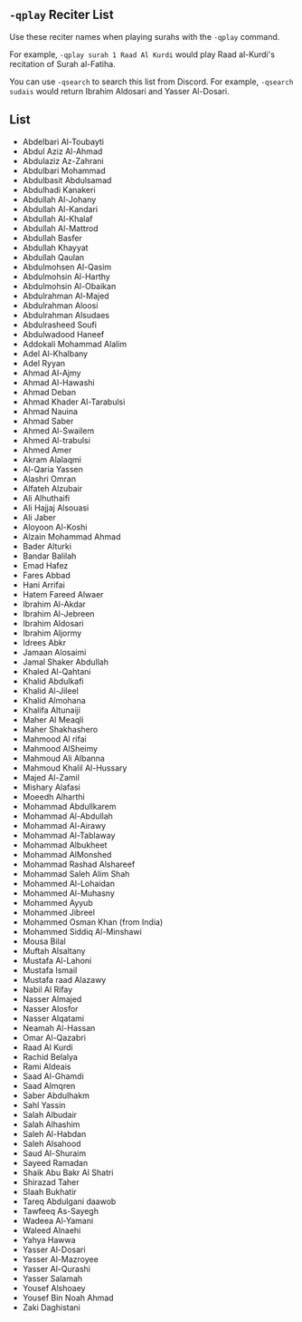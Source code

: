 
## `-qplay` Reciter List 
Use these reciter names when playing surahs with the `-qplay` command. 

For example, `-qplay surah 1 Raad Al Kurdi` would play Raad al-Kurdi's recitation of Surah al-Fatiha.

You can use `-qsearch` to search this list from Discord. For example, `-qsearch sudais` would return Ibrahim Aldosari and Yasser Al-Dosari.

## List
* Abdelbari Al-Toubayti
* Abdul Aziz Al-Ahmad
* Abdulaziz Az-Zahrani
* Abdulbari Mohammad
* Abdulbasit Abdulsamad
* Abdulhadi Kanakeri
* Abdullah Al-Johany
* Abdullah Al-Kandari
* Abdullah Al-Khalaf
* Abdullah Al-Mattrod
* Abdullah Basfer
* Abdullah Khayyat
* Abdullah Qaulan
* Abdulmohsen Al-Qasim
* Abdulmohsin Al-Harthy
* Abdulmohsin Al-Obaikan
* Abdulrahman Al-Majed
* Abdulrahman Aloosi
* Abdulrahman Alsudaes
* Abdulrasheed Soufi
* Abdulwadood Haneef
* Addokali Mohammad Alalim
* Adel Al-Khalbany
* Adel Ryyan
* Ahmad Al-Ajmy
* Ahmad Al-Hawashi
* Ahmad Deban
* Ahmad Khader Al-Tarabulsi
* Ahmad Nauina
* Ahmad Saber
* Ahmed Al-Swailem
* Ahmed Al-trabulsi
* Ahmed Amer
* Akram Alalaqmi
* Al-Qaria Yassen
* Alashri Omran
* Alfateh Alzubair
* Ali Alhuthaifi
* Ali Hajjaj Alsouasi
* Ali Jaber
* Aloyoon Al-Koshi
* Alzain Mohammad Ahmad
* Bader Alturki
* Bandar Balilah
* Emad Hafez
* Fares Abbad
* Hani Arrifai
* Hatem Fareed Alwaer
* Ibrahim Al-Akdar
* Ibrahim Al-Jebreen
* Ibrahim Aldosari
* Ibrahim Aljormy
* Idrees Abkr
* Jamaan Alosaimi
* Jamal Shaker Abdullah
* Khaled Al-Qahtani
* Khalid Abdulkafi
* Khalid Al-Jileel
* Khalid Almohana
* Khalifa Altunaiji
* Maher Al Meaqli
* Maher Shakhashero
* Mahmood Al rifai
* Mahmood AlSheimy
* Mahmoud Ali  Albanna
* Mahmoud Khalil Al-Hussary
* Majed Al-Zamil
* Mishary Alafasi
* Moeedh Alharthi
* Mohammad Abdullkarem
* Mohammad Al-Abdullah
* Mohammad Al-Airawy
* Mohammad Al-Tablaway
* Mohammad Albukheet
* Mohammad AlMonshed
* Mohammad Rashad Alshareef
* Mohammad Saleh Alim Shah
* Mohammed Al-Lohaidan
* Mohammed Al-Muhasny
* Mohammed Ayyub
* Mohammed Jibreel
* Mohammed Osman Khan (from India)
* Mohammed Siddiq Al-Minshawi
* Mousa Bilal
* Muftah Alsaltany
* Mustafa Al-Lahoni
* Mustafa Ismail
* Mustafa raad Alazawy
* Nabil Al Rifay
* Nasser Almajed
* Nasser Alosfor
* Nasser Alqatami
* Neamah Al-Hassan
* Omar Al-Qazabri
* Raad Al Kurdi
* Rachid Belalya
* Rami Aldeais
* Saad Al-Ghamdi
* Saad Almqren
* Saber Abdulhakm
* Sahl Yassin
* Salah Albudair
* Salah Alhashim
* Saleh Al-Habdan
* Saleh Alsahood
* Saud Al-Shuraim
* Sayeed Ramadan
* Shaik Abu Bakr Al Shatri
* Shirazad Taher
* Slaah Bukhatir
* Tareq Abdulgani daawob
* Tawfeeq As-Sayegh
* Wadeea Al-Yamani
* Waleed Alnaehi
* Yahya Hawwa
* Yasser Al-Dosari
* Yasser Al-Mazroyee
* Yasser Al-Qurashi
* Yasser Salamah
* Yousef Alshoaey
* Yousef Bin Noah Ahmad
* Zaki Daghistani